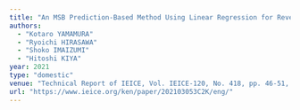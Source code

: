 ```yaml
---
title: "An MSB Prediction-Based Method Using Linear Regression for Reversible Data Hiding in Encrypted Images"
authors:
  - "Kotaro YAMAMURA"
  - "Ryoichi HIRASAWA"
  - "Shoko IMAIZUMI"
  - "Hitoshi KIYA"
year: 2021
type: "domestic"
venue: "Technical Report of IEICE, Vol. IEICE-120, No. 418, pp. 46-51, オンライン, 2021-03-05."
url: "https://www.ieice.org/ken/paper/202103053C2K/eng/"
---
```

